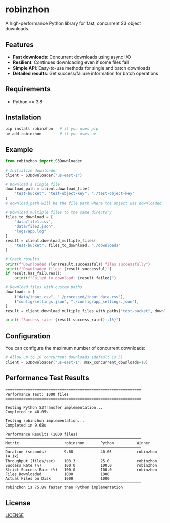 # robinzhon

A high-performance Python library for fast, concurrent S3 object downloads.

## Features

- **Fast downloads**: Concurrent downloads using async I/O
- **Resilient**: Continues downloading even if some files fail
- **Simple API**: Easy-to-use methods for single and batch downloads
- **Detailed results**: Get success/failure information for batch operations

## Requirements

- Python >= 3.8

## Installation

```bash
pip install robinzhon   # if you uses pip
uv add robinzhon        # if you uses uv
```

## Example

```python
from robinzhon import S3Downloader

# Initialize downloader
client = S3Downloader("us-east-1")

# Download a single file
download_path = client.download_file(
    "test-bucket", "test-object-key", "./test-object-key"
)
# download_path will be the file path where the object was downloaded

# Download multiple files to the same directory
files_to_download = [
    "data/file1.csv",
    "data/file2.json",
    "logs/app.log"
]
result = client.download_multiple_files(
    "test-bucket", files_to_download, "./downloads"
)

# Check results
print(f"Downloaded {len(result.successful)} files successfully")
print(f"Downloaded files: {result.successful}")
if result.has_failures():
    print(f"Failed to download: {result.failed}")

# Download files with custom paths
downloads = [
    ("data/input.csv", "./processed/input_data.csv"),
    ("config/settings.json", "./config/app_settings.json"),
]
result = client.download_multiple_files_with_paths("test-bucket", downloads)

print(f"Success rate: {result.success_rate():.1%}")
```

## Configuration

You can configure the maximum number of concurrent downloads:

```python
# Allow up to 10 concurrent downloads (default is 5)
client = S3Downloader("us-east-1", max_concurrent_downloads=10)
```

## Performance Test Results

```text
============================================================
Performance Test: 1000 files
============================================================

Testing Python S3Transfer implementation...
Completed in 40.05s

Testing robinzhon implementation...
Completed in 9.68s

Performance Results (1000 files)
────────────────────────────────────────────────────────────
Metric                    robinzhon       Python          Winner
────────────────────────────────────────────────────────────
Duration (seconds)        9.68            40.05           robinzhon (4.1x)
Throughput (files/sec)    103.3           25.0            robinzhon
Success Rate (%)          100.0           100.0           robinzhon
Strict Success Rate (%)   100.0           100.0           robinzhon
Files Downloaded          1000            1000
Actual Files on Disk      1000            1000
────────────────────────────────────────────────────────────
robinzhon is 75.8% faster than Python implementation
```

## License

[LICENSE](LICENSE)